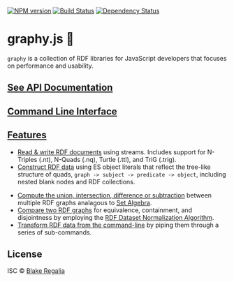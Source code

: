 [![NPM version][npm-image]][npm-url] [![Build Status][travis-image]][travis-url] [![Dependency Status][daviddm-image]][daviddm-url] 

# graphy.js 🍌
`graphy` is a collection of RDF libraries for JavaScript developers that focuses on performance and usability. 

## [See API Documentation](https://graphy.link/api)

## [Command Line Interface](https://graphy.link/cli)

## [Features](https://graphy.link/)
 - [Read & write RDF documents](https://graphy.link/content.textual) using streams. Includes support for N-Triples (.nt), N-Quads (.nq), Turtle (.ttl), and TriG (.trig).
 - [Construct RDF data](https://graphy.link/concise#hash_c3) using ES object literals that reflect the tree-like structure of quads, `graph -> subject -> predicate -> object`, including nested blank nodes and RDF collections.
<!-- - [High-performance](#performance) document readers. -->
 - [Compute the union, intersection, difference or subtraction](https://graphy.link/util.dataset.tree) between multiple RDF graphs analagous to [Set Algebra](https://en.wikipedia.org/wiki/Algebra_of_sets).
 - [Compare two RDF graphs](https://graphy.link/util.dataset.tree) for equivalence, containment, and disjointness by employing the [RDF Dataset Normalization Algorithm](https://json-ld.github.io/normalization/spec/).
 - [Transform RDF data from the command-line](https://graphy.link/cli) by piping them through a series of sub-commands.




## License

ISC © [Blake Regalia]()


[npm-image]: https://badge.fury.io/js/graphy.svg
[npm-url]: https://npmjs.org/package/graphy
[travis-image]: https://travis-ci.org/blake-regalia/graphy.js.svg?branch=master
[travis-url]: https://travis-ci.org/blake-regalia/graphy.js
[daviddm-image]: https://david-dm.org/blake-regalia/graphy.js.svg?theme=shields.io
[daviddm-url]: https://david-dm.org/blake-regalia/graphy.js
